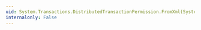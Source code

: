 ```yaml
---
uid: System.Transactions.DistributedTransactionPermission.FromXml(System.Security.SecurityElement)
internalonly: False
---
```

